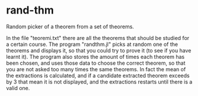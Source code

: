 # rand-thm
Random picker of a theorem from a set of theorems.

In the file "teoremi.txt" there are all the theorems that should be studied for a certain course. The program "randthm.jl" picks at random one of the theorems and displays it, so that you could try to prove it (to see if you have learnt it). The program also stores the amount of times each theorem has been chosen, and uses those data to choose the correct theorem, so that you are not asked too many times the same theorems. In fact the mean of the extractions is calculated, and if a candidate extracted theorem exceeds by 3 that mean it is not displayed, and the extractions restarts until there is a valid one. 
